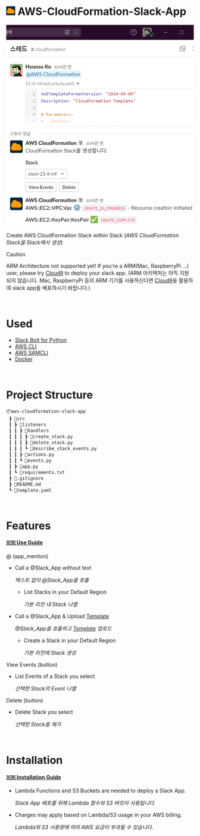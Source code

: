 # <img src="docs/assets/logo.png" alt="logo" width="24" height="auto"> AWS-CloudFormation-Slack-App

<img src="docs/assets/thumb.png" alt="thumb" width="540" height="auto">

Create AWS CloudFormation Stack within Slack (*AWS CloudFormation Stack을 Slack에서 생성*)

> [!CAUTION]
> ARM Architecture not supported yet! If you're a ARM(Mac, RaspberryPi ...) user, please try [Cloud9](https://us-east-1.console.aws.amazon.com/cloud9control/home) to deploy your slack app. (ARM 아키텍처는 아직 지원되지 않습니다. Mac, RaspberryPi 등의 ARM 기기를 사용하신다면 [Cloud9](https://us-east-1.console.aws.amazon.com/cloud9control/home)을 활용하여 slack app을 배포하시기 바랍니다.)

<br/>

# Used
- [Slack Bolt for Python](https://github.com/slackapi/bolt-python)
- [AWS CLI](https://aws.amazon.com/ko/cli/)
- [AWS SAMCLI](https://docs.aws.amazon.com/ko_kr/serverless-application-model/latest/developerguide/install-sam-cli.html#install-sam-cli-instructions)
- [Docker](https://docs.docker.com/engine/install/)

<br/>

# Project Structure
```
📦aws-cloudformation-slack-app
 ┣ 📂src
 ┃ ┣ 📂listeners
 ┃ ┃ ┣ 📂handlers
 ┃ ┃ ┃ ┣ 📜create_stack.py
 ┃ ┃ ┃ ┣ 📜delete_stack.py
 ┃ ┃ ┃ ┗ 📜describe_stack_events.py
 ┃ ┃ ┣ 📜actions.py
 ┃ ┃ ┗ 📜events.py
 ┃ ┣ 📜app.py
 ┃ ┗ 📜requirements.txt
 ┣ 📜.gitignore
 ┣ 📜README.md
 ┗ 📜template.yaml
```

<br/>

# Features

#### [🇰🇷 Use Guide](https://hyunsuko.notion.site/AWS-CloudFormation-Slack-App-2bceadf7e0454250bdaee753a1cf78f2?pvs=4)

@ (app_mention)
  - Call a @Slack_App without text

    *텍스트 없이 @Slack_App을 호출*

    - List Stacks in your Default Region

      *기본 리전 내 Stack 나열*

  - Call a @Slack_App & Upload [Template](https://aws.amazon.com/ko/cloudformation/resources/templates/)

    *@Slack_App을 호출하고 [Template](https://aws.amazon.com/ko/cloudformation/resources/templates/) 업로드*

    - Create a Stack in your Default Region

      *기본 리전에 Stack 생성*

View Events (button)
  - List Events of a Stack you select

    *선택한 Stack의 Event 나열*

Delete (button)
  - Delete Stack you select

    *선택한 Stack을 제거*

<br/>

# Installation

#### [🇰🇷 Installation Guide](https://hyunsuko.notion.site/AWS-CloudFormation-Slack-App-2bceadf7e0454250bdaee753a1cf78f2?pvs=4)

- Lambda Functions and S3 Buckets are needed to deploy a Slack App.
  
  *Slack App 배포를 위해 Lambda 함수와 S3 버킷이 사용됩니다.*

- Charges may apply based on Lambda/S3 usage in your AWS billing.
  
  *Lambda와 S3 사용량에 따라 AWS 요금이 부과될 수 있습니다.*
